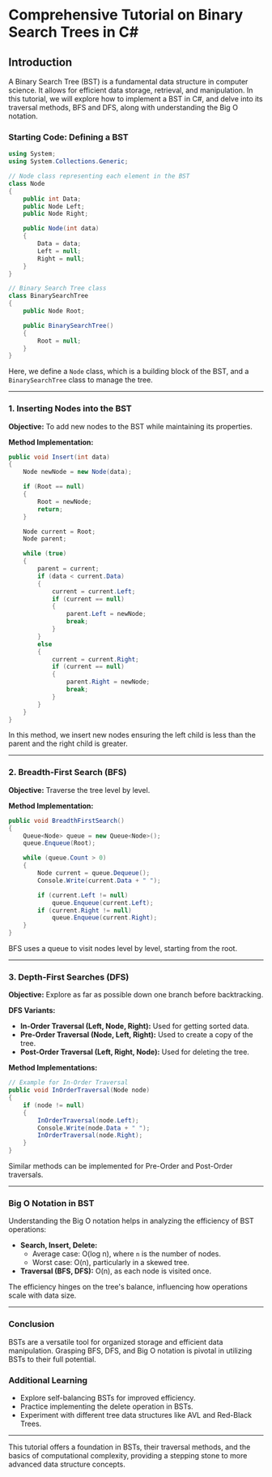
# Comprehensive Tutorial on Binary Search Trees in C#

## Introduction

A Binary Search Tree (BST) is a fundamental data structure in computer science. It allows for efficient data storage, retrieval, and manipulation. In this tutorial, we will explore how to implement a BST in C#, and delve into its traversal methods, BFS and DFS, along with understanding the Big O notation.

### Starting Code: Defining a BST
```csharp
using System;
using System.Collections.Generic;

// Node class representing each element in the BST
class Node
{
    public int Data;
    public Node Left;
    public Node Right;

    public Node(int data)
    {
        Data = data;
        Left = null;
        Right = null;
    }
}

// Binary Search Tree class
class BinarySearchTree
{
    public Node Root;

    public BinarySearchTree()
    {
        Root = null;
    }
}
```
Here, we define a `Node` class, which is a building block of the BST, and a `BinarySearchTree` class to manage the tree.

---

### 1. Inserting Nodes into the BST
**Objective:** To add new nodes to the BST while maintaining its properties.

**Method Implementation:**
```csharp
public void Insert(int data)
{
    Node newNode = new Node(data);

    if (Root == null)
    {
        Root = newNode;
        return;
    }

    Node current = Root;
    Node parent;

    while (true)
    {
        parent = current;
        if (data < current.Data)
        {
            current = current.Left;
            if (current == null)
            {
                parent.Left = newNode;
                break;
            }
        }
        else
        {
            current = current.Right;
            if (current == null)
            {
                parent.Right = newNode;
                break;
            }
        }
    }
}
```
In this method, we insert new nodes ensuring the left child is less than the parent and the right child is greater.

---

### 2. Breadth-First Search (BFS)
**Objective:** Traverse the tree level by level.

**Method Implementation:**
```csharp
public void BreadthFirstSearch()
{
    Queue<Node> queue = new Queue<Node>();
    queue.Enqueue(Root);

    while (queue.Count > 0)
    {
        Node current = queue.Dequeue();
        Console.Write(current.Data + " ");

        if (current.Left != null)
            queue.Enqueue(current.Left);
        if (current.Right != null)
            queue.Enqueue(current.Right);
    }
}
```
BFS uses a queue to visit nodes level by level, starting from the root.

---

### 3. Depth-First Searches (DFS)
**Objective:** Explore as far as possible down one branch before backtracking.

**DFS Variants:**
- **In-Order Traversal (Left, Node, Right):** Used for getting sorted data.
- **Pre-Order Traversal (Node, Left, Right):** Used to create a copy of the tree.
- **Post-Order Traversal (Left, Right, Node):** Used for deleting the tree.

**Method Implementations:**
```csharp
// Example for In-Order Traversal
public void InOrderTraversal(Node node)
{
    if (node != null)
    {
        InOrderTraversal(node.Left);
        Console.Write(node.Data + " ");
        InOrderTraversal(node.Right);
    }
}
```
Similar methods can be implemented for Pre-Order and Post-Order traversals.

---

### Big O Notation in BST
Understanding the Big O notation helps in analyzing the efficiency of BST operations:
- **Search, Insert, Delete:**
  - Average case: O(log n), where `n` is the number of nodes.
  - Worst case: O(n), particularly in a skewed tree.
- **Traversal (BFS, DFS):** O(n), as each node is visited once.

The efficiency hinges on the tree's balance, influencing how operations scale with data size.

---

### Conclusion
BSTs are a versatile tool for organized storage and efficient data manipulation. Grasping BFS, DFS, and Big O notation is pivotal in utilizing BSTs to their full potential.

### Additional Learning
- Explore self-balancing BSTs for improved efficiency.
- Practice implementing the delete operation in BSTs.
- Experiment with different tree data structures like AVL and Red-Black Trees.

---

This tutorial offers a foundation in BSTs, their traversal methods, and the basics of computational complexity, providing a stepping stone to more advanced data structure concepts.
